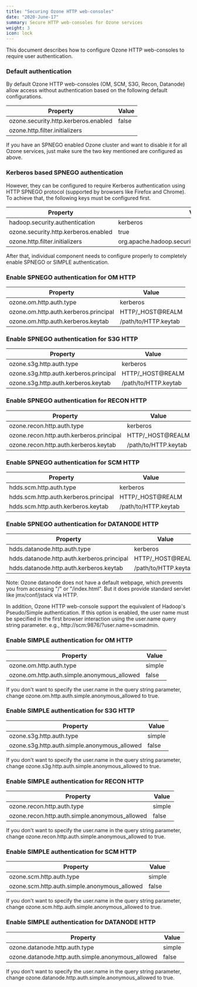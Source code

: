 ```yaml
---
title: "Securing Ozone HTTP web-consoles"
date: "2020-June-17"
summary: Secure HTTP web-consoles for Ozone services 
weight: 3
icon: lock
---
```

<!---
  Licensed to the Apache Software Foundation (ASF) under one or more
  contributor license agreements.  See the NOTICE file distributed with
  this work for additional information regarding copyright ownership.
  The ASF licenses this file to You under the Apache License, Version 2.0
  (the "License"); you may not use this file except in compliance with
  the License.  You may obtain a copy of the License at

      http://www.apache.org/licenses/LICENSE-2.0

  Unless required by applicable law or agreed to in writing, software
  distributed under the License is distributed on an "AS IS" BASIS,
  WITHOUT WARRANTIES OR CONDITIONS OF ANY KIND, either express or implied.
  See the License for the specific language governing permissions and
  limitations under the License.
-->

This document describes how to configure Ozone HTTP web-consoles to require user authentication. 

### Default authentication 

By default Ozone HTTP web-consoles (OM, SCM, S3G, Recon, Datanode)
allow access without authentication based on the following default configurations. 

Property| Value
-----------------------------------|-----------------------------------------
ozone.security.http.kerberos.enabled | false
ozone.http.filter.initializers | <empty>

If you have an SPNEGO enabled Ozone cluster and want to disable it for all Ozone services,
just make sure the two key mentioned are configured as above.

### Kerberos based SPNEGO authentication
However, they can be configured to require Kerberos authentication using HTTP SPNEGO protocol (supported
by browsers like Firefox and Chrome). To achieve that, the following keys must
be configured first. 

Property| Value
-----------------------------------|-----------------------------------------
hadoop.security.authentication | kerberos
ozone.security.http.kerberos.enabled | true
ozone.http.filter.initializers | org.apache.hadoop.security.AuthenticationFilterInitializer

After that, individual component needs to configure properly to completely enable
SPNEGO or SIMPLE authentication.

### Enable SPNEGO authentication for OM HTTP
Property| Value
-----------------------------------|-----------------------------------------
ozone.om.http.auth.type | kerberos
ozone.om.http.auth.kerberos.principal | HTTP/_HOST@REALM
ozone.om.http.auth.kerberos.keytab| /path/to/HTTP.keytab

### Enable SPNEGO authentication for S3G HTTP
Property| Value
-----------------------------------|-----------------------------------------
ozone.s3g.http.auth.type | kerberos
ozone.s3g.http.auth.kerberos.principal | HTTP/_HOST@REALM
ozone.s3g.http.auth.kerberos.keytab| /path/to/HTTP.keytab

### Enable SPNEGO authentication for RECON HTTP
Property| Value
-----------------------------------|-----------------------------------------
ozone.recon.http.auth.type | kerberos
ozone.recon.http.auth.kerberos.principal | HTTP/_HOST@REALM
ozone.recon.http.auth.kerberos.keytab| /path/to/HTTP.keytab

### Enable SPNEGO authentication for SCM HTTP
Property| Value
-----------------------------------|-----------------------------------------
hdds.scm.http.auth.type | kerberos
hdds.scm.http.auth.kerberos.principal | HTTP/_HOST@REALM
hdds.scm.http.auth.kerberos.keytab| /path/to/HTTP.keytab

### Enable SPNEGO authentication for DATANODE HTTP
Property| Value
-----------------------------------|-----------------------------------------
hdds.datanode.http.auth.type | kerberos
hdds.datanode.http.auth.kerberos.principal | HTTP/_HOST@REALM
hdds.datanode.http.auth.kerberos.keytab| /path/to/HTTP.keytab

Note: Ozone datanode does not have a default webpage, which prevents you from 
accessing "/" or "/index.html". But it does provide standard 
servlet like jmx/conf/jstack via HTTP. 
 
In addition, Ozone HTTP web-console support the equivalent of Hadoop's Pseudo/Simple authentication. 
If this option is enabled, the user name must be specified in the first browser interaction using the user.name 
query string parameter. e.g., http://scm:9876/?user.name=scmadmin.

### Enable SIMPLE authentication for OM HTTP
Property| Value
-----------------------------------|-----------------------------------------
ozone.om.http.auth.type | simple
ozone.om.http.auth.simple.anonymous_allowed | false

If you don't want to specify the user.name in the query string parameter, 
change ozone.om.http.auth.simple.anonymous_allowed to true.

### Enable SIMPLE authentication for S3G HTTP
Property| Value
-----------------------------------|-----------------------------------------
ozone.s3g.http.auth.type | simple
ozone.s3g.http.auth.simple.anonymous_allowed | false

If you don't want to specify the user.name in the query string parameter, 
change ozone.s3g.http.auth.simple.anonymous_allowed to true.

### Enable SIMPLE authentication for RECON HTTP
Property| Value
-----------------------------------|-----------------------------------------
ozone.recon.http.auth.type | simple
ozone.recon.http.auth.simple.anonymous_allowed | false

If you don't want to specify the user.name in the query string parameter, 
change ozone.recon.http.auth.simple.anonymous_allowed to true.


### Enable SIMPLE authentication for SCM HTTP
Property| Value
-----------------------------------|-----------------------------------------
ozone.scm.http.auth.type | simple
ozone.scm.http.auth.simple.anonymous_allowed | false

If you don't want to specify the user.name in the query string parameter, 
change ozone.scm.http.auth.simple.anonymous_allowed to true.

### Enable SIMPLE authentication for DATANODE HTTP
Property| Value
-----------------------------------|-----------------------------------------
ozone.datanode.http.auth.type | simple
ozone.datanode.http.auth.simple.anonymous_allowed | false

If you don't want to specify the user.name in the query string parameter, 
change ozone.datanode.http.auth.simple.anonymous_allowed to true.
